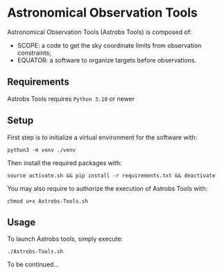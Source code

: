 # Astronomical Observation Tools

Astronomical Observation Tools (Astrobs Tools) is composed of:
- SCOPE: a code to get the sky coordinate limits from observation constraints;
- EQUATOR: a software to organize targets before observations.


## Requirements

Astrobs Tools requires `Python 3.10` or newer

## Setup

First step is to initialize a virtual environment for the software with:
```
python3 -m venv ./venv
```

Then install the required packages with:
```
source activate.sh && pip install -r requirements.txt && deactivate
```

You may also require to authorize the execution of Astrobs Tools with:
```
chmod u+x Astrobs-Tools.sh 
```

## Usage

To launch Astrobs tools, simply execute:
```
./Astrobs-Tools.sh
```

To be continued...
